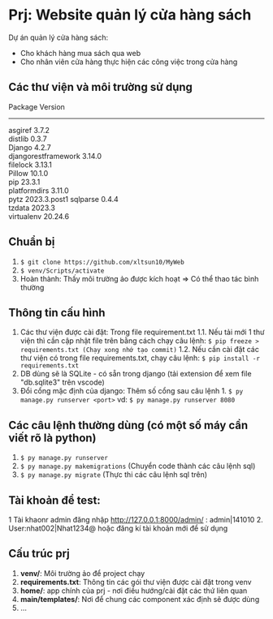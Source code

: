 # Prj: Website quản lý cửa hàng sách
Dự án quản lý cửa hàng sách:
+ Cho khách hàng mua sách qua web
+ Cho nhân viên cửa hàng thực hiện các công việc trong cửa hàng

## Các thư viện và môi trường sử dụng
Package             Version
------------------- ------------
asgiref             3.7.2       
distlib             0.3.7       
Django              4.2.7       
djangorestframework 3.14.0      
filelock            3.13.1      
Pillow              10.1.0      
pip                 23.3.1      
platformdirs        3.11.0      
pytz                2023.3.post1
sqlparse            0.4.4       
tzdata              2023.3      
virtualenv          20.24.6     


## Chuẩn bị 
1. ```$ git clone https://github.com/xltsun10/MyWeb```
2. ```$ venv/Scripts/activate```
3. Hoàn thành: Thấy môi trường ảo được kích hoạt => Có thể thao tác bình thường

## Thông tin cấu hình
1. Các thư viện được cài đặt: Trong file requirement.txt
    1.1. Nếu tải mới 1 thư viện thì cần cập nhật file trên bằng cách chạy
        câu lệnh: 
        ```$ pip freeze > requirements.txt (Chạy xong nhớ tạo commit)```
    1.2. Nếu cần cài đặt các thư viện có trong file requirements.txt, chạy
        câu lệnh: ```$ pip install -r requirements.txt```
2. DB dùng sẽ là SQLite - có sẵn trong django (tải extension để xem file "db.sqlite3" trên vscode)
3. Đổi cổng mặc định của django: Thêm số cổng sau câu lệnh 1.
        ```$ py manage.py runserver <port>```
        vd: ```$ py manage.py runserver 8080```

## Các câu lệnh thường dùng (có một số máy cần viết rõ là python)
1. ```$ py manage.py runserver```
2. ```$ py manage.py makemigrations``` (Chuyển code thành các câu lệnh sql)
3. ```$ py manage.py migrate``` (Thực thi các câu lệnh sql trên)

## Tài khoản để test:
1 Tài khaonr admin đăng nhập http://127.0.0.1:8000/admin/ : admin|141010
2. User:nhat002|Nhat1234@ hoặc đăng kí tài khoản mới để sử dụng



## Cấu trúc prj
1. **venv/**: Môi trường ảo để  project chạy
2. **requirements.txt**: Thông tin các gói thư viện được cài đặt trong venv
3. **home/**: app chính của prj - nơi điều hướng/cài đặt các thứ liên quan 
4. **main/templates/**: Nơi để chung các component xác định sẽ được dùng 
5. ... 

